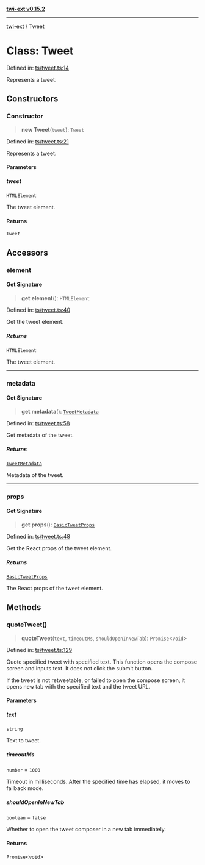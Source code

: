 [**twi-ext v0.15.2**](../README.md)

***

[twi-ext](../README.md) / Tweet

# Class: Tweet

Defined in: [ts/tweet.ts:14](https://github.com/Robot-Inventor/twi-ext/blob/e1fc343be23436036fe5edff8ee4936391bb2f4f/src/ts/tweet.ts#L14)

Represents a tweet.

## Constructors

### Constructor

> **new Tweet**(`tweet`): `Tweet`

Defined in: [ts/tweet.ts:21](https://github.com/Robot-Inventor/twi-ext/blob/e1fc343be23436036fe5edff8ee4936391bb2f4f/src/ts/tweet.ts#L21)

Represents a tweet.

#### Parameters

##### tweet

`HTMLElement`

The tweet element.

#### Returns

`Tweet`

## Accessors

### element

#### Get Signature

> **get** **element**(): `HTMLElement`

Defined in: [ts/tweet.ts:40](https://github.com/Robot-Inventor/twi-ext/blob/e1fc343be23436036fe5edff8ee4936391bb2f4f/src/ts/tweet.ts#L40)

Get the tweet element.

##### Returns

`HTMLElement`

The tweet element.

***

### metadata

#### Get Signature

> **get** **metadata**(): [`TweetMetadata`](../interfaces/TweetMetadata.md)

Defined in: [ts/tweet.ts:58](https://github.com/Robot-Inventor/twi-ext/blob/e1fc343be23436036fe5edff8ee4936391bb2f4f/src/ts/tweet.ts#L58)

Get metadata of the tweet.

##### Returns

[`TweetMetadata`](../interfaces/TweetMetadata.md)

Metadata of the tweet.

***

### props

#### Get Signature

> **get** **props**(): [`BasicTweetProps`](../interfaces/BasicTweetProps.md)

Defined in: [ts/tweet.ts:48](https://github.com/Robot-Inventor/twi-ext/blob/e1fc343be23436036fe5edff8ee4936391bb2f4f/src/ts/tweet.ts#L48)

Get the React props of the tweet element.

##### Returns

[`BasicTweetProps`](../interfaces/BasicTweetProps.md)

The React props of the tweet element.

## Methods

### quoteTweet()

> **quoteTweet**(`text`, `timeoutMs`, `shouldOpenInNewTab`): `Promise`\<`void`\>

Defined in: [ts/tweet.ts:129](https://github.com/Robot-Inventor/twi-ext/blob/e1fc343be23436036fe5edff8ee4936391bb2f4f/src/ts/tweet.ts#L129)

Quote specified tweet with specified text.
This function opens the compose screen and inputs text.
It does not click the submit button.

If the tweet is not retweetable, or failed to open the compose screen,
it opens new tab with the specified text and the tweet URL.

#### Parameters

##### text

`string`

Text to tweet.

##### timeoutMs

`number` = `1000`

Timeout in milliseconds. After the specified time has elapsed, it moves to fallback mode.

##### shouldOpenInNewTab

`boolean` = `false`

Whether to open the tweet composer in a new tab immediately.

#### Returns

`Promise`\<`void`\>
